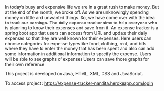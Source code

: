 In today’s busy and expensive life we are in a great rush to make money. But at the end of the month, we broke off. As we are unknowingly spending money on little and unwanted things. So, we have come over with the idea to track our earnings. The daily expense tracker aims to help everyone who is planning to know their expenses and save from it. An expense tracker is a spring boot app that users can access from URL and update their daily expenses so that they are well known for their expenses. Here users can choose categories for expense types like food, clothing, rent, and bills where they have to enter the money that has been spent and also can add some information in additional information to specify the expense. Users will be able to see graphs of expenses Users can save those graphs for their own reference

This project is developed on Java, HTML, XML, CSS and JavaScript.

To access project : https://expense-tracker-nandita.herokuapp.com/login
